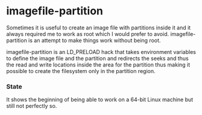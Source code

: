 imagefile-partition
===================


Sometimes it is useful to create an image file with partitions inside it and it always required me to work as root which I would prefer to avoid. imagefile-partition is an attempt to make things work without being root.

imagefile-partition is an LD_PRELOAD hack that takes environment variables to define the image file and the partition and redirects the seeks and thus the read and write locations inside the area for the partition thus making it possible to create the filesystem only in the partition region.

### State

It shows the beginning of being able to work on a 64-bit Linux machine but still not perfectly so.
